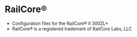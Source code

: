 # RailCore®️

* Configuration files for the RailCore®️ II 300ZL*
* RailCore®️ is a registered trademark of RailCore Labs, LLC

